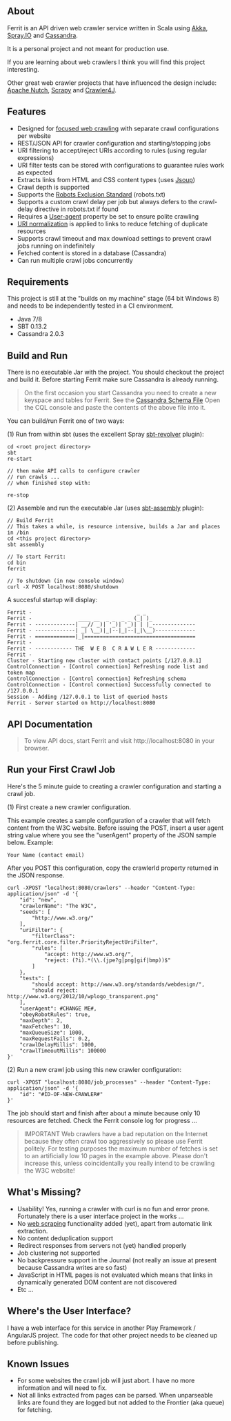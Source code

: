 About
-----

Ferrit is an API driven web crawler service written in Scala using [Akka](http://akka.io), [Spray.IO](http://spray.io) and [Cassandra](http://cassandra.apache.org).

It is a personal project and not meant for production use.

If you are learning about web crawlers I think you will find this project interesting.

Other great web crawler projects that have influenced the design include: [Apache Nutch](https://nutch.apache.org), [Scrapy](http://scrapy.org) and [Crawler4J](https://code.google.com/p/crawler4j).


Features
--------

* Designed for [focused web crawling](http://en.wikipedia.org/wiki/Focused_crawler) with separate crawl configurations per website
* REST/JSON API for crawler configuration and starting/stopping jobs
* URI filtering to accept/reject URIs according to rules (using regular expressions)
* URI filter tests can be stored with configurations to guarantee rules work as expected
* Extracts links from HTML and CSS content types (uses [Jsoup](http://jsoup.org))
* Crawl depth is supported
* Supports the [Robots Exclusion Standard](http://www.robotstxt.org) (robots.txt)
* Supports a custom crawl delay per job but always defers to the crawl-delay directive in robots.txt if found
* Requires a [User-agent](http://en.wikipedia.org/wiki/User_agent#Format_for_automated_agents_.28bots.29) property be set to ensure polite crawling
* [URI normalization](http://en.wikipedia.org/wiki/URL_normalization) is applied to links to reduce fetching of duplicate resources
* Supports crawl timeout and max download settings to prevent crawl jobs running on indefinitely
* Fetched content is stored in a database (Cassandra)
* Can run multiple crawl jobs concurrently

Requirements
------------

This project is still at the "builds on my machine" stage (64 bit Windows 8) and needs to be independently tested in a CI environment.

* Java 7/8
* SBT 0.13.2
* Cassandra 2.0.3


Build and Run
-------------

There is no executable Jar with the project. You should checkout the project and build it.
Before starting Ferrit make sure Cassandra is already running.

> On the first occasion you start Cassandra you need to create a new keyspace and tables for Ferrit.
See the [Cassandra Schema File](https://raw.githubusercontent.com/reggoodwin/ferrit/master/src/main/resources/cassandra-schema.sql)
Open the CQL console and paste the contents of the above file into it.

You can build/run Ferrit one of two ways:

(1) Run from within sbt (uses the excellent Spray [sbt-revolver](https://github.com/spray/sbt-revolver) plugin):

    cd <root project directory>
    sbt
    re-start

    // then make API calls to configure crawler
    // run crawls ...
    // when finished stop with:

    re-stop


(2) Assemble and run the executable Jar (uses [sbt-assembly](https://github.com/sbt/sbt-assembly) plugin):

    // Build Ferrit
    // This takes a while, is resource intensive, builds a Jar and places in /bin
    cd <this project directory>
    sbt assembly
  
    // To start Ferrit:
    cd bin
    ferrit

    // To shutdown (in new console window)
    curl -X POST localhost:8080/shutdown

A succesful startup will display:

    Ferrit -                                  _ _
    Ferrit -               ____ __  _ _  _ _ (_| )_
    Ferrit - -------------| __// _)| '_)| '_)| | |_--------------
    Ferrit - -------------| _| \__)|_|--|_|--|_|\__)-------------
    Ferrit - =============|_|====================================
    Ferrit -
    Ferrit - ------------ THE  W E B  C R A W L E R -------------
    Ferrit -
    Cluster - Starting new cluster with contact points [/127.0.0.1]
    ControlConnection - [Control connection] Refreshing node list and token map
    ControlConnection - [Control connection] Refreshing schema
    ControlConnection - [Control connection] Successfully connected to /127.0.0.1
    Session - Adding /127.0.0.1 to list of queried hosts
    Ferrit - Server started on http://localhost:8080


API Documentation
-----------------

> To view API docs, start Ferrit and visit http://localhost:8080 in your browser.

Run your First Crawl Job
------------------------

Here's the 5 minute guide to creating a crawler configuration and starting a crawl job.

(1) First create a new crawler configuration.

This example creates a sample configuration of a crawler that will fetch content from the W3C website. 
Before issuing the POST, insert a user agent string value where you see the "userAgent" property of the JSON sample below. Example:

    Your Name (contact email)

After you POST this configuration, copy the crawlerId property returned in the JSON response.

    curl -XPOST "localhost:8080/crawlers" --header "Content-Type: application/json" -d '{
        "id": "new",
        "crawlerName": "The W3C",
        "seeds": [
            "http://www.w3.org/"
        ],
        "uriFilter": {
            "filterClass": "org.ferrit.core.filter.PriorityRejectUriFilter",
            "rules": [
                "accept: http://www.w3.org/",
                "reject: (?i).*(\\.(jpe?g|png|gif|bmp))$"
            ]
        },
        "tests": [
            "should accept: http://www.w3.org/standards/webdesign/",
            "should reject: http://www.w3.org/2012/10/wplogo_transparent.png"
        ],
        "userAgent": #CHANGE ME#,
        "obeyRobotRules": true,
        "maxDepth": 2,
        "maxFetches": 10,
        "maxQueueSize": 1000,
        "maxRequestFails": 0.2,
        "crawlDelayMillis": 1000,
        "crawlTimeoutMillis": 100000
    }'

(2) Run a new crawl job using this new crawler configuration:

    curl -XPOST "localhost:8080/job_processes" --header "Content-Type: application/json" -d '{
        "id": "#ID-OF-NEW-CRAWLER#"
    }'

The job should start and finish after about a minute because only 10 resources are fetched.
Check the Ferrit console log for progress ...

> IMPORTANT
Web crawlers have a bad reputation on the Internet because they often crawl too aggressively so please use Ferrit politely.
For testing purposes the maximum number of fetches is set to an artificially low 10 pages in the example above.
Please don't increase this, unless coincidentally you really intend to be crawling the W3C website!


What's Missing?
----------------

* Usability! Yes, running a crawler with curl is no fun and error prone. Fortunately there is a user interface project in the works ...
* No [web scraping](http://en.wikipedia.org/wiki/Web_scraper) functionality added (yet), apart from automatic link extraction.
* No content deduplication support
* Redirect responses from servers not (yet) handled properly
* Job clustering not supported
* No backpressure support in the Journal (not really an issue at present because Cassandra writes are so fast)
* JavaScript in HTML pages is not evaluated which means that links in dynamically generated DOM content are not discovered
* Etc ...

Where's the User Interface?
---------------------------

I have a web interface for this service in another Play Framework / AngularJS project.
The code for that other project needs to be cleaned up before publishing.


Known Issues
------------

* For some websites the crawl job will just abort. I have no more information and will need to fix.
* Not all links extracted from pages can be parsed. When unparseable links are found they are logged but not added to the Frontier (aka queue) for fetching.
